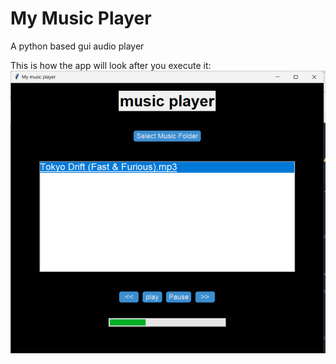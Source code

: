 # My Music Player
 A python based gui audio player

 This is how the app will look after you execute it:
 ![Alt text](image.png)
